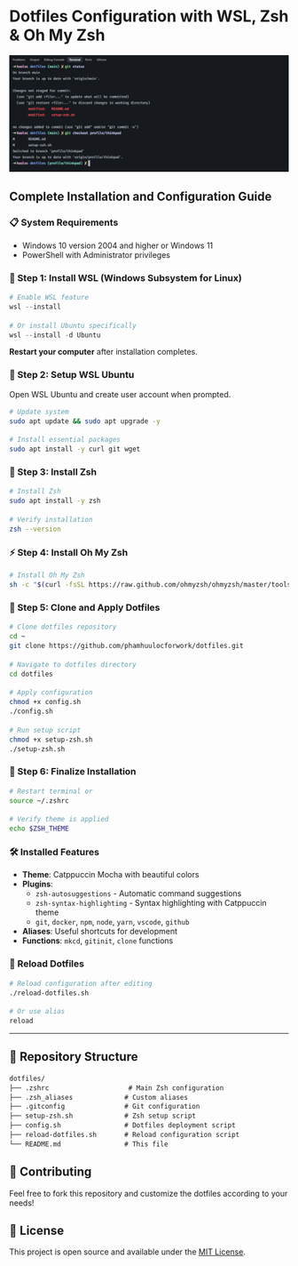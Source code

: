 # Dotfiles Configuration with WSL, Zsh & Oh My Zsh

![Thumbnail](./thumbnail.png)

## Complete Installation and Configuration Guide

### 📋 System Requirements

- Windows 10 version 2004 and higher or Windows 11
- PowerShell with Administrator privileges

### 🚀 Step 1: Install WSL (Windows Subsystem for Linux)

```powershell
# Enable WSL feature
wsl --install

# Or install Ubuntu specifically
wsl --install -d Ubuntu
```

**Restart your computer** after installation completes.

### 🐧 Step 2: Setup WSL Ubuntu

Open WSL Ubuntu and create user account when prompted.

```bash
# Update system
sudo apt update && sudo apt upgrade -y

# Install essential packages
sudo apt install -y curl git wget
```

### 🐚 Step 3: Install Zsh

```bash
# Install Zsh
sudo apt install -y zsh

# Verify installation
zsh --version
```

### ⚡ Step 4: Install Oh My Zsh

```bash
# Install Oh My Zsh
sh -c "$(curl -fsSL https://raw.github.com/ohmyzsh/ohmyzsh/master/tools/install.sh)"
```

### 📁 Step 5: Clone and Apply Dotfiles

```bash
# Clone dotfiles repository
cd ~
git clone https://github.com/phamhuulocforwork/dotfiles.git

# Navigate to dotfiles directory
cd dotfiles

# Apply configuration
chmod +x config.sh
./config.sh

# Run setup script
chmod +x setup-zsh.sh
./setup-zsh.sh
```

### 🎨 Step 6: Finalize Installation

```bash
# Restart terminal or
source ~/.zshrc

# Verify theme is applied
echo $ZSH_THEME
```

### 🛠️ Installed Features

- **Theme**: Catppuccin Mocha with beautiful colors
- **Plugins**:
  - `zsh-autosuggestions` - Automatic command suggestions
  - `zsh-syntax-highlighting` - Syntax highlighting with Catppuccin theme
  - `git`, `docker`, `npm`, `node`, `yarn`, `vscode`, `github`
- **Aliases**: Useful shortcuts for development
- **Functions**: `mkcd`, `gitinit`, `clone` functions

### 📝 Reload Dotfiles

```bash
# Reload configuration after editing
./reload-dotfiles.sh

# Or use alias
reload
```

---

## 📂 Repository Structure

```txt
dotfiles/
├── .zshrc                    # Main Zsh configuration
├── .zsh_aliases             # Custom aliases
├── .gitconfig               # Git configuration
├── setup-zsh.sh             # Zsh setup script
├── config.sh                # Dotfiles deployment script
├── reload-dotfiles.sh       # Reload configuration script
└── README.md                # This file
```

## 🤝 Contributing

Feel free to fork this repository and customize the dotfiles according to your needs!

## 📄 License

This project is open source and available under the [MIT License](LICENSE).

